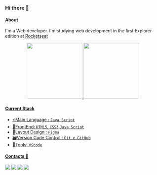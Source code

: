### Hi there 👋

#### About 
I'm a Web developer.
I'm studying web development in the first Explorer edition at [Rocketseat](https://www.rocketseat.com.br/)

<div align="center">
  <a href="https://github.com/filipegramlich">
  <img height="180em" src="https://github-readme-stats.vercel.app/api?username=filipegramlich&show_icons=true&theme=tokyonight&include_all_commits=true&count_private=true"/>
  <img height="180em" src="https://github-readme-stats.vercel.app/api/top-langs/?username=filipegramlich&layout=compact&langs_count=7&theme=tokyonight"/>
</div>

#### Current Stack 
- :zap:Main Language : `Java Script`
- :tada:FrontEnd: `HTML5`, `CSS3`,`Java Script`
- :art:Layout Design : `Figma`
- :card_file_box:Version Code Control : `Git e GitHub`
- :hammer:Tools:  `VScode`

#### Contacts :rocket:
<div> 
  
  <a href="https://www.instagram.com/filipe_ogr/" target="_blank"><img src="https://img.shields.io/badge/-Instagram-%23E4405F?style=for-the-badge&logo=instagram&logoColor=white" target="_blank"></a>
 <a href="https://discord.gg/jbkYb3ZG" target="_blank"><img src="https://img.shields.io/badge/Discord-7289DA?style=for-the-badge&logo=discord&logoColor=white" target="_blank"></a> 
  <a href = "mailto:filipe.ogramlich@gmail.com"><img src="https://img.shields.io/badge/Gmail-D14836?style=for-the-badge&logo=gmail&logoColor=white" target="_blank"></a>
  <a href="https://www.linkedin.com/in/filipe-ogramlich/" target="_blank"><img src="https://img.shields.io/badge/-LinkedIn-%230077B5?style=for-the-badge&logo=linkedin&logoColor=white" target="_blank"></a> 

 
</div>

